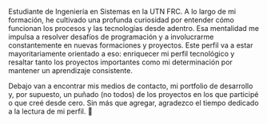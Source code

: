 Estudiante de Ingeniería en Sistemas en la UTN FRC. A lo largo de mi formación, he cultivado una profunda curiosidad por entender cómo funcionan los procesos y las tecnologías desde adentro. Esa mentalidad me impulsa a resolver desafíos de programación y a involucrarme constantemente en nuevas formaciones y proyectos. Este perfil va a estar mayoritariamente orientado a eso: enriquecer mi perfil tecnológico y resaltar tanto los proyectos importantes como mi determinación por mantener un aprendizaje consistente.

 Debajo van a encontrar mis medios de contacto, mi portfolio de desarrollo y, por supuesto, un puñado (no todos) de los proyectos en los que participé o que creé desde cero. Sin más que agregar, agradezco el tiempo dedicado a la lectura de mi perfil. 🌱
